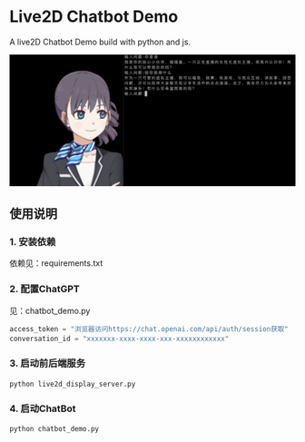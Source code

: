 # Live2D Chatbot Demo

A live2D Chatbot Demo build with python and js.

![](screenshot.png)

## 使用说明

### 1. 安装依赖
依赖见：requirements.txt


### 2. 配置ChatGPT

见：chatbot_demo.py
``` py
access_token = "浏览器访问https://chat.openai.com/api/auth/session获取"
conversation_id = "xxxxxxx-xxxx-xxxx-xxx-xxxxxxxxxxxx"
```


### 3. 启动前后端服务
```
python live2d_display_server.py
```

### 4. 启动ChatBot
```
python chatbot_demo.py
```